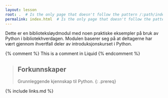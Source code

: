 ```yaml
---
layout: lesson
root: .  # Is the only page that doesn't follow the pattern /:path/index.html
permalink: index.html  # Is the only page that doesn't follow the pattern /:path/index.html
---
```


Dette er en biblioteksløydmodul med noen praktiske eksempler på bruk av Python i bibliotekhverdagen.
Modulen baserer seg på at deltagerne har vært gjennom ihvertfall deler av introduksjonskurset i Python.

<!-- this is an html comment -->

{% comment %} This is a comment in Liquid {% endcomment %}

> ## Forkunnskaper
>
> Grunnleggende kjennskap til Python.
{: .prereq}

{% include links.md %}
